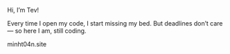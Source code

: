 Hi, I’m Tev!

Every time I open my code, I start missing my bed.
But deadlines don’t care — so here I am, still coding.

minht04n.site
